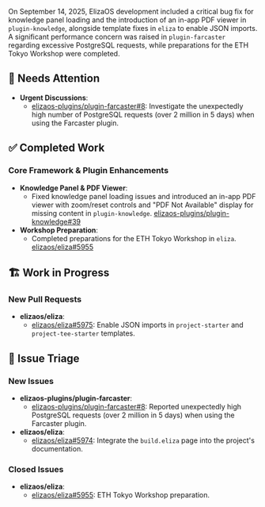 On September 14, 2025, ElizaOS development included a critical bug fix for knowledge panel loading and the introduction of an in-app PDF viewer in `plugin-knowledge`, alongside template fixes in `eliza` to enable JSON imports. A significant performance concern was raised in `plugin-farcaster` regarding excessive PostgreSQL requests, while preparations for the ETH Tokyo Workshop were completed.

## 🚨 Needs Attention
- **Urgent Discussions**:
    - [elizaos-plugins/plugin-farcaster#8](https://github.com/elizaos-plugins/plugin-farcaster/issues/8): Investigate the unexpectedly high number of PostgreSQL requests (over 2 million in 5 days) when using the Farcaster plugin.

## ✅ Completed Work
### Core Framework & Plugin Enhancements
- **Knowledge Panel & PDF Viewer**:
    - Fixed knowledge panel loading issues and introduced an in-app PDF viewer with zoom/reset controls and "PDF Not Available" display for missing content in `plugin-knowledge`. [elizaos-plugins/plugin-knowledge#39](https://github.com/elizaos-plugins/plugin-knowledge/pull/39)
- **Workshop Preparation**:
    - Completed preparations for the ETH Tokyo Workshop in `eliza`. [elizaos/eliza#5955](https://github.com/elizaos/eliza/issues/5955)

## 🏗️ Work in Progress
### New Pull Requests
- **elizaos/eliza**:
    - [elizaos/eliza#5975](https://github.com/elizaos/eliza/pull/5975): Enable JSON imports in `project-starter` and `project-tee-starter` templates.

## 🐞 Issue Triage
### New Issues
- **elizaos-plugins/plugin-farcaster**:
    - [elizaos-plugins/plugin-farcaster#8](https://github.com/elizaos-plugins/plugin-farcaster/issues/8): Reported unexpectedly high PostgreSQL requests (over 2 million in 5 days) when using the Farcaster plugin.
- **elizaos/eliza**:
    - [elizaos/eliza#5974](https://github.com/elizaos/eliza/issues/5974): Integrate the `build.eliza` page into the project's documentation.

### Closed Issues
- **elizaos/eliza**:
    - [elizaos/eliza#5955](https://github.com/elizaos/eliza/issues/5955): ETH Tokyo Workshop preparation.